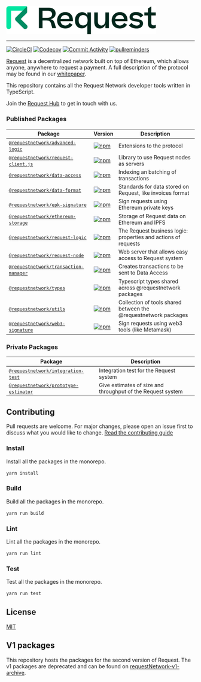 <img src="https://raw.githubusercontent.com/RequestNetwork/Request/master/Hubs/Request%20Logos/OnLight/png/Request_onlight_reg_green.png" width="400px" >

---

[![CircleCI](https://img.shields.io/circleci/project/github/RequestNetwork/requestNetwork/development.svg)](https://circleci.com/gh/RequestNetwork/requestNetwork)
[![Codecov](https://codecov.io/gh/RequestNetwork/requestNetwork/branch/master/graph/badge.svg)](https://codecov.io/gh/RequestNetwork/requestNetwork)
[![Commit Activity](https://img.shields.io/github/commit-activity/m/RequestNetwork/requestNetwork.svg?color=green)](https://github.com/RequestNetwork/requestNetwork/pulse/monthly)
[![pullreminders](https://pullreminders.com/badge.svg)](https://pullreminders.com?ref=badge)

[Request][website-url] is a decentralized network built on top of Ethereum, which allows anyone, anywhere to request a payment. A full description of the protocol may be found in our [whitepaper][whitepaper-url].

This repository contains all the Request Network developer tools written in TypeScript.

Join the [Request Hub][requesthub-slack-url] to get in touch with us.

[website-url]: https://request.network
[whitepaper-url]: https://request.network/assets/pdf/request_whitepaper.pdf
[requesthub-slack-url]: https://request-slack.herokuapp.com/

### Published Packages

| Package                                                                | Version                                                                                                                                           | Description                                                     |
| ---------------------------------------------------------------------- | ------------------------------------------------------------------------------------------------------------------------------------------------- | --------------------------------------------------------------- |
| [`@requestnetwork/advanced-logic`](/packages/advanced-logic)           | [![npm](https://img.shields.io/npm/v/@requestnetwork/advanced-logic.svg)](https://www.npmjs.com/package/@requestnetwork/advanced-logic)           | Extensions to the protocol                                      |
| [`@requestnetwork/request-client.js`](/packages/request-client.js)     | [![npm](https://img.shields.io/npm/v/@requestnetwork/request-client.js.svg)](https://www.npmjs.com/package/@requestnetwork/request-client.js)     | Library to use Request nodes as servers                         |
| [`@requestnetwork/data-access`](/packages/data-access)                 | [![npm](https://img.shields.io/npm/v/@requestnetwork/data-access.svg)](https://www.npmjs.com/package/@requestnetwork/data-access)                 | Indexing an batching of transactions                            |
| [`@requestnetwork/data-format`](/packages/data-format)                 | [![npm](https://img.shields.io/npm/v/@requestnetwork/data-format.svg)](https://www.npmjs.com/package/@requestnetwork/data-format)                 | Standards for data stored on Request, like invoices format      |
| [`@requestnetwork/epk-signature`](/packages/epk-signature)             | [![npm](https://img.shields.io/npm/v/@requestnetwork/epk-signature.svg)](https://www.npmjs.com/package/@requestnetwork/epk-signature)             | Sign requests using Ethereum private keys                       |
| [`@requestnetwork/ethereum-storage`](/packages/ethereum-storage)       | [![npm](https://img.shields.io/npm/v/@requestnetwork/ethereum-storage.svg)](https://www.npmjs.com/package/@requestnetwork/ethereum-storage)       | Storage of Request data on Ethereum and IPFS                    |
| [`@requestnetwork/request-logic`](/packages/request-logic)             | [![npm](https://img.shields.io/npm/v/@requestnetwork/request-logic.svg)](https://www.npmjs.com/package/@requestnetwork/request-logic)             | The Request business logic: properties and actions of requests  |
| [`@requestnetwork/request-node`](/packages/request-node)               | [![npm](https://img.shields.io/npm/v/@requestnetwork/request-node.svg)](https://www.npmjs.com/package/@requestnetwork/request-node)               | Web server that allows easy access to Request system            |
| [`@requestnetwork/transaction-manager`](/packages/transaction-manager) | [![npm](https://img.shields.io/npm/v/@requestnetwork/transaction-manager.svg)](https://www.npmjs.com/package/@requestnetwork/transaction-manager) | Creates transactions to be sent to Data Access                  |
| [`@requestnetwork/types`](/packages/types)                             | [![npm](https://img.shields.io/npm/v/@requestnetwork/types.svg)](https://www.npmjs.com/package/@requestnetwork/types)                             | Typescript types shared across @requestnetwork packages         |
| [`@requestnetwork/utils`](/packages/utils)                             | [![npm](https://img.shields.io/npm/v/@requestnetwork/utils.svg)](https://www.npmjs.com/package/@requestnetwork/utils)                             | Collection of tools shared between the @requestnetwork packages |
| [`@requestnetwork/web3-signature`](/packages/web3-signature)           | [![npm](https://img.shields.io/npm/v/@requestnetwork/web3-signature.svg)](https://www.npmjs.com/package/@requestnetwork/web3-signature)           | Sign requests using web3 tools (like Metamask)                  |

### Private Packages

| Package                                                                | Description                                                 |
| ---------------------------------------------------------------------- | ----------------------------------------------------------- |
| [`@requestnetwork/integration-test`](/packages/integration-test)       | Integration test for the Request system                     |
| [`@requestnetwork/prototype-estimator`](/packages/prototype-estimator) | Give estimates of size and throughput of the Request system |

## Contributing

Pull requests are welcome. For major changes, please open an issue first to discuss what you would like to change.
[Read the contributing guide](https://github.com/RequestNetwork/requestNetwork/blob/master/CONTRIBUTING.md)

### Install

Install all the packages in the monorepo.

```bash
yarn install
```

### Build

Build all the packages in the monorepo.

```bash
yarn run build
```

### Lint

Lint all the packages in the monorepo.

```bash
yarn run lint
```

### Test

Test all the packages in the monorepo.

```bash
yarn run test
```

## License

[MIT](https://github.com/RequestNetwork/requestNetwork/blob/master/LICENSE)

## V1 packages

This repository hosts the packages for the second version of Request. The v1 packages are deprecated and can be found on [requestNetwork-v1-archive](https://github.com/RequestNetwork/requestNetwork-v1-archive).
